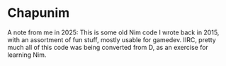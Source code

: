 # Chapunim

A note from me in 2025: This is some old Nim code I wrote back in 2015, with an
assortment of fun stuff, mostly usable for gamedev. IIRC, pretty much all of
this code was being converted from D, as an exercise for learning Nim.
